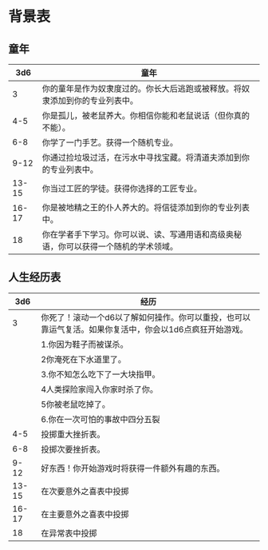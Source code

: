  

# 背景表

## 童年

<table>
<thead>
<tr class="header">
<th>3d6</th>
<th>童年</th>
</tr>
</thead>
<tbody>
<tr class="odd">
<td>3</td>
<td>你的童年是作为奴隶度过的。你长大后逃跑或被释放。将奴隶添加到你的专业列表中。</td>
</tr>
<tr class="even">
<td>4-5</td>
<td>你是孤儿，被老鼠养大。你相信你能和老鼠说话（但你真的不能）。</td>
</tr>
<tr class="odd">
<td>6-8</td>
<td>你学了一门手艺。获得一个随机专业。</td>
</tr>
<tr class="even">
<td>9-12</td>
<td>你通过捡垃圾过活，在污水中寻找宝藏。将清道夫添加到你的专业列表中。</td>
</tr>
<tr class="odd">
<td>13-15</td>
<td>你当过工匠的学徒。获得你选择的工匠专业。</td>
</tr>
<tr class="even">
<td>16-17</td>
<td>你是被地精之王的仆人养大的。将信徒添加到你的专业列表中。</td>
</tr>
<tr class="odd">
<td>18</td>
<td>你在学者手下学习。你可以说、读、写通用语和高级奥秘语，你可以获得一个随机的学术领域。</td>
</tr>
</tbody>
</table>

## 人生经历表

<table>
<thead>
<tr class="header">
<th>3d6</th>
<th>经历</th>
</tr>
</thead>
<tbody>
<tr class="odd">
<td>3</td>
<td>你死了！滚动一个d6以了解如何操作。你可以重投，也可以靠运气复活。如果你复活中，你会以1d6点疯狂开始游戏。</td>
</tr>
<tr class="even">
<td> </td>
<td>1.你因为鞋子而被谋杀。</td>
</tr>
<tr class="odd">
<td> </td>
<td>2你淹死在下水道里了。</td>
</tr>
<tr class="even">
<td> </td>
<td>3.你不知怎么吃下了一大块指甲。</td>
</tr>
<tr class="odd">
<td> </td>
<td>4人类探险家闯入你家时杀了你。</td>
</tr>
<tr class="even">
<td> </td>
<td>5你被老鼠吃掉了。</td>
</tr>
<tr class="odd">
<td> </td>
<td>6.你在一次可怕的事故中四分五裂</td>
</tr>
<tr class="even">
<td>4-5</td>
<td>投掷重大挫折表。</td>
</tr>
<tr class="odd">
<td>6-8</td>
<td>投掷次要挫折表。</td>
</tr>
<tr class="even">
<td>9-12</td>
<td>好东西！你开始游戏时将获得一件额外有趣的东西。</td>
</tr>
<tr class="odd">
<td>13-15</td>
<td>在次要意外之喜表中投掷</td>
</tr>
<tr class="even">
<td>16-17</td>
<td>在主要意外之喜表中投掷</td>
</tr>
<tr class="odd">
<td>18</td>
<td>在异常表中投掷</td>
</tr>
</tbody>
</table>
